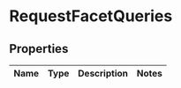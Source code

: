 
# RequestFacetQueries

## Properties
Name | Type | Description | Notes
------------ | ------------- | ------------- | -------------



